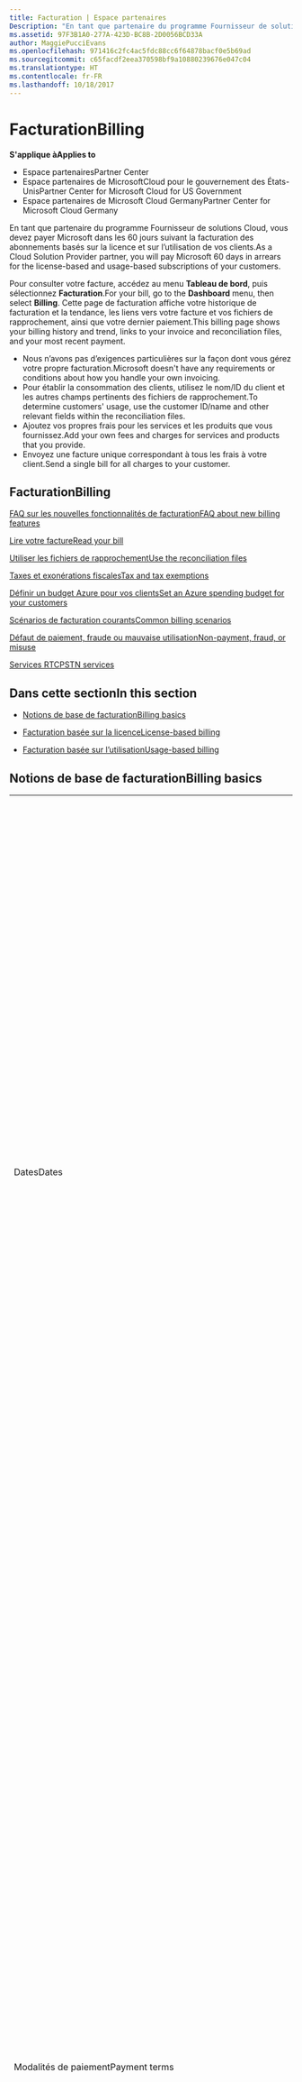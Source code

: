 ```yaml
---
title: Facturation | Espace partenaires
Description: "En tant que partenaire du programme Fournisseur de solutions Cloud, vous devez payer Microsoft dans les 60 jours suivant la facturation des abonnements basés sur la licence et sur l’utilisation de vos clients."
ms.assetid: 97F3B1A0-277A-423D-BC8B-2D0056BCD33A
author: MaggiePucciEvans
ms.openlocfilehash: 971416c2fc4ac5fdc88cc6f64878bacf0e5b69ad
ms.sourcegitcommit: c65facdf2eea370598bf9a10880239676e047c04
ms.translationtype: HT
ms.contentlocale: fr-FR
ms.lasthandoff: 10/18/2017
---
```

# <a name="billing"></a><span data-ttu-id="13547-103">Facturation</span><span class="sxs-lookup"><span data-stu-id="13547-103">Billing</span></span>

**<span data-ttu-id="13547-104">S'applique à</span><span class="sxs-lookup"><span data-stu-id="13547-104">Applies to</span></span>**

-  <span data-ttu-id="13547-105">Espace partenaires</span><span class="sxs-lookup"><span data-stu-id="13547-105">Partner Center</span></span>
-  <span data-ttu-id="13547-106">Espace partenaires de MicrosoftCloud pour le gouvernement des États-Unis</span><span class="sxs-lookup"><span data-stu-id="13547-106">Partner Center for Microsoft Cloud for US Government</span></span>
-  <span data-ttu-id="13547-107">Espace partenaires de Microsoft Cloud Germany</span><span class="sxs-lookup"><span data-stu-id="13547-107">Partner Center for Microsoft Cloud Germany</span></span>

<span data-ttu-id="13547-108">En tant que partenaire du programme Fournisseur de solutions Cloud, vous devez payer Microsoft dans les 60 jours suivant la facturation des abonnements basés sur la licence et sur l’utilisation de vos clients.</span><span class="sxs-lookup"><span data-stu-id="13547-108">As a Cloud Solution Provider partner, you will pay Microsoft 60 days in arrears for the license-based and usage-based subscriptions of your customers.</span></span>

<span data-ttu-id="13547-109">Pour consulter votre facture, accédez au menu **Tableau de bord**, puis sélectionnez **Facturation**.</span><span class="sxs-lookup"><span data-stu-id="13547-109">For your bill, go to the **Dashboard** menu, then select **Billing**.</span></span> <span data-ttu-id="13547-110">Cette page de facturation affiche votre historique de facturation et la tendance, les liens vers votre facture et vos fichiers de rapprochement, ainsi que votre dernier paiement.</span><span class="sxs-lookup"><span data-stu-id="13547-110">This billing page shows your billing history and trend, links to your invoice and reconciliation files, and your most recent payment.</span></span>

-   <span data-ttu-id="13547-111">Nous n’avons pas d’exigences particulières sur la façon dont vous gérez votre propre facturation.</span><span class="sxs-lookup"><span data-stu-id="13547-111">Microsoft doesn't have any requirements or conditions about how you handle your own invoicing.</span></span>
-   <span data-ttu-id="13547-112">Pour établir la consommation des clients, utilisez le nom/ID du client et les autres champs pertinents des fichiers de rapprochement.</span><span class="sxs-lookup"><span data-stu-id="13547-112">To determine customers' usage, use the customer ID/name and other relevant fields within the reconciliation files.</span></span>
-   <span data-ttu-id="13547-113">Ajoutez vos propres frais pour les services et les produits que vous fournissez.</span><span class="sxs-lookup"><span data-stu-id="13547-113">Add your own fees and charges for services and products that you provide.</span></span>
-   <span data-ttu-id="13547-114">Envoyez une facture unique correspondant à tous les frais à votre client.</span><span class="sxs-lookup"><span data-stu-id="13547-114">Send a single bill for all charges to your customer.</span></span>

## <a name="billing"></a><span data-ttu-id="13547-115">Facturation</span><span class="sxs-lookup"><span data-stu-id="13547-115">Billing</span></span>

[<span data-ttu-id="13547-116">FAQ sur les nouvelles fonctionnalités de facturation</span><span class="sxs-lookup"><span data-stu-id="13547-116">FAQ about new billing features</span></span>](faq-about-new-billing-features.md)

[<span data-ttu-id="13547-117">Lire votre facture</span><span class="sxs-lookup"><span data-stu-id="13547-117">Read your bill</span></span>](read-your-bill.md)

[<span data-ttu-id="13547-118">Utiliser les fichiers de rapprochement</span><span class="sxs-lookup"><span data-stu-id="13547-118">Use the reconciliation files</span></span>](use-the-reconciliation-files.md)

[<span data-ttu-id="13547-119">Taxes et exonérations fiscales</span><span class="sxs-lookup"><span data-stu-id="13547-119">Tax and tax exemptions</span></span>](tax-and-tax-exemptions.md)

[<span data-ttu-id="13547-120">Définir un budget Azure pour vos clients</span><span class="sxs-lookup"><span data-stu-id="13547-120">Set an Azure spending budget for your customers</span></span>](set-an-azure-spending-budget-for-your-customers.md)

[<span data-ttu-id="13547-121">Scénarios de facturation courants</span><span class="sxs-lookup"><span data-stu-id="13547-121">Common billing scenarios</span></span>](common-billing-scenarios.md)

[<span data-ttu-id="13547-122">Défaut de paiement, fraude ou mauvaise utilisation</span><span class="sxs-lookup"><span data-stu-id="13547-122">Non-payment, fraud, or misuse</span></span>](non-payment--fraud--or-misuse.md)

[<span data-ttu-id="13547-123">Services RTC</span><span class="sxs-lookup"><span data-stu-id="13547-123">PSTN services</span></span>](o365-e5-in-csp-advisory.md)

## <a name="in-this-section"></a><span data-ttu-id="13547-124">Dans cette section</span><span class="sxs-lookup"><span data-stu-id="13547-124">In this section</span></span>


-   [<span data-ttu-id="13547-125">Notions de base de facturation</span><span class="sxs-lookup"><span data-stu-id="13547-125">Billing basics</span></span>](#billingbasics)

-   [<span data-ttu-id="13547-126">Facturation basée sur la licence</span><span class="sxs-lookup"><span data-stu-id="13547-126">License-based billing</span></span>](#licensebasedbilling)

-   [<span data-ttu-id="13547-127">Facturation basée sur l’utilisation</span><span class="sxs-lookup"><span data-stu-id="13547-127">Usage-based billing</span></span>](#usagebasedbilling)

## <span data-ttu-id="13547-128"><a href="" id="billingbasics"></a>Notions de base de facturation</span><span class="sxs-lookup"><span data-stu-id="13547-128"><a href="" id="billingbasics"></a>Billing basics</span></span>


<table>
<colgroup>
<col width="50%" />
<col width="50%" />
</colgroup>
<tbody>
<tr class="odd">
<td><span data-ttu-id="13547-129">Dates</span><span class="sxs-lookup"><span data-stu-id="13547-129">Dates</span></span></td>
<td><ul>
<li><span data-ttu-id="13547-130">Votre date de facturation mensuelle correspond au jour du mois que vous avez sélectionné lors de l’inscription.</span><span class="sxs-lookup"><span data-stu-id="13547-130">Your monthly billing date is the day of the month you selected during enrollment.</span></span> <span data-ttu-id="13547-131">Microsoft envoie un e-mail de confirmation qui indique votre date de facturation.</span><span class="sxs-lookup"><span data-stu-id="13547-131">Microsoft will send a confirmation email that includes your billing date.</span></span></li>
<li><span data-ttu-id="13547-132">Vous pouvez accéder aux listes de prix 1&nbsp;mois à l’avance, puisqu’elles sont mises à jour tous les mois.</span><span class="sxs-lookup"><span data-stu-id="13547-132">You can find price lists 1 month in advance, as they're updated monthly.</span></span> <span data-ttu-id="13547-133">Les prix basés sur les licences sont garantis pendant la durée de l’abonnement, généralement 12 mois à compter de la date d’achat.</span><span class="sxs-lookup"><span data-stu-id="13547-133">License-based prices are guaranteed for the term of the subscription, usually 12 months from the purchase date.</span></span> <span data-ttu-id="13547-134">Les prix basés sur l’utilisation peuvent changer sur une base mensuelle.</span><span class="sxs-lookup"><span data-stu-id="13547-134">Usage-based prices can change on a monthly basis.</span></span> <span data-ttu-id="13547-135">Nous vous informerons 30 jours à l’avance de toute modification du prix par le biais de la publication de notre liste de prix du partenaire.</span><span class="sxs-lookup"><span data-stu-id="13547-135">We will provide 30 days’ notice for any price change through the publication of our Partner Price List.</span></span></li>
</ul></td>
</tr>
<tr class="even">
<td><span data-ttu-id="13547-136">Modalités de paiement</span><span class="sxs-lookup"><span data-stu-id="13547-136">Payment terms</span></span></td>
<td><ul>
<li><span data-ttu-id="13547-137">Modalités de paiement - 60&nbsp;jours net</span><span class="sxs-lookup"><span data-stu-id="13547-137">Payment terms - net 60 days.</span></span></li>
<li><span data-ttu-id="13547-138">Les paiements doivent être effectués à la date d’échéance de la facture (60&nbsp;jours après la date de la facturation), faute de quoi le compte sera en souffrance.</span><span class="sxs-lookup"><span data-stu-id="13547-138">Payments must be made by the invoice due date (60 days after the billing date), or the account will be delinquent.</span></span></li>
<li><span data-ttu-id="13547-139">Les comptes en souffrance sont passibles de suspension et/ou résiliation du programme Fournisseur de solutions Cloud.</span><span class="sxs-lookup"><span data-stu-id="13547-139">Delinquent accounts are subject to suspension and/or termination from the Cloud Solution Provider program.</span></span> <span data-ttu-id="13547-140">Les comptes suspendus ne peuvent pas créer de client ou de commande, demander une relation de revendeur, augmenter ou diminuer le nombre d’abonnements, commander des abonnements à des composants additionnels, ni convertir ou changer un abonnement. Ils sont limités à la gestion des clients, des abonnements et des ressources existants jusqu’à ce qu’ils soient de nouveau à jour.</span><span class="sxs-lookup"><span data-stu-id="13547-140">Suspended accounts can't create a new customer or order, request a reseller relationship, increase or decrease quantities of subscriptions, order add-on subscriptions, convert or transition a subscription and will be limited to managing existing customers, subscriptions and resources until the account is brought current.</span></span> <span data-ttu-id="13547-141">Les partenaires peuvent regagner l’intégralité des fonctionnalités de leurs comptes suspendus lorsqu’ils règlent leurs factures en retard de paiement.</span><span class="sxs-lookup"><span data-stu-id="13547-141">Partners can regain full functionality of their suspended accounts when they pay their outstanding bills.</span></span></li>
</ul></td>
</tr>
<tr class="odd">
<td><span data-ttu-id="13547-142">Règles de facturation</span><span class="sxs-lookup"><span data-stu-id="13547-142">Billing rules</span></span></td>
<td><ul>
<li><span data-ttu-id="13547-143">Vous recevez une facture chaque mois pour le programme Fournisseur de solutions Cloud.</span><span class="sxs-lookup"><span data-stu-id="13547-143">You will receive one invoice each month for the CSP program.</span></span></li>
<li><span data-ttu-id="13547-144">Les abonnements basés sur les licences sont facturés en fonction des licences achetées, et non des licences utilisées.</span><span class="sxs-lookup"><span data-stu-id="13547-144">License-based subscriptions are billed based on licenses purchased, not licenses used.</span></span></li>
<li><span data-ttu-id="13547-145">Les abonnements Azure (basés sur l’utilisation) sont facturés en fonction de barèmes basés sur la consommation.</span><span class="sxs-lookup"><span data-stu-id="13547-145">Azure (usage-based subscriptions) are billed according to metered rates, based on consumption.</span></span></li>
<li><span data-ttu-id="13547-146">Les prix sont garantis pour la durée de l’abonnement.</span><span class="sxs-lookup"><span data-stu-id="13547-146">Price is guaranteed through the term of the subscription.</span></span> <span data-ttu-id="13547-147">Les prix peuvent changer lors du renouvellement de l’abonnement.</span><span class="sxs-lookup"><span data-stu-id="13547-147">Prices may change at subscription renewal.</span></span></li>
</ul></td>
</tr>
<tr class="even">
<td><span data-ttu-id="13547-148">Disponibilité des factures</span><span class="sxs-lookup"><span data-stu-id="13547-148">Invoice availability</span></span></td>
<td><ul>
<li><span data-ttu-id="13547-149">Vous pouvez afficher et télécharger vos factures et vos fichiers de rapprochement à partir de la page Facturation de l’Espace partenaires.</span><span class="sxs-lookup"><span data-stu-id="13547-149">You can view and download your invoices and reconciliation files from the Billing page in the Partner Center.</span></span></li>
</ul></td>
</tr>
<tr class="odd">
<td><span data-ttu-id="13547-150">Ajustements/crédits/annulations</span><span class="sxs-lookup"><span data-stu-id="13547-150">Adjustments/Credits/Cancellations</span></span></td>
<td><ul>
<li><span data-ttu-id="13547-151">Les crédits ne sont pas autorisés pour les comptes test et le test des intégrations.</span><span class="sxs-lookup"><span data-stu-id="13547-151">Credits for test accounts and integration testing are not authorized.</span></span> <span data-ttu-id="13547-152">Pour éviter des frais d’abonnement ou des frais de résiliation anticipée lorsque vous effectuez le test, vous pouvez annuler l’abonnement lors de la « période gratuite ».</span><span class="sxs-lookup"><span data-stu-id="13547-152">To avoid subscription charges or early termination fee charges when you are performing testing, you can cancel the subscription during the “free period”.</span></span> <span data-ttu-id="13547-153">Tous les frais d’utilisation des services Azure vous incombent.</span><span class="sxs-lookup"><span data-stu-id="13547-153">All consumption usage charges for Azure services are your responsibility.</span></span></li>
<li><span data-ttu-id="13547-154">Vous verrez les ajustements et les crédits à terme échu sur votre prochaine facture une fois qu’ils auront été appliqués.</span><span class="sxs-lookup"><span data-stu-id="13547-154">You'll see adjustments and credits in arrears on your next billing invoice after the credit or adjustment is applied.</span></span></li>
</ul></td>
</tr>
<tr class="even">
<td><span data-ttu-id="13547-155">Taxe</span><span class="sxs-lookup"><span data-stu-id="13547-155">Tax</span></span></td>
<td><ul>
<li><span data-ttu-id="13547-156">Vous serez imposé en fonction de vos informations (et non de vos clients), car la relation de facturation s’établit entre vous et Microsoft.</span><span class="sxs-lookup"><span data-stu-id="13547-156">You will be taxed based on your details, (not your customers') as the billing relationship is between Microsoft and you.</span></span></li>
<li><span data-ttu-id="13547-157">Vous pouvez soumettre votre identifiant fiscal lors de l’activation ou via une demande de service.</span><span class="sxs-lookup"><span data-stu-id="13547-157">You can submit your tax ID during onboarding or via a service request.</span></span> <span data-ttu-id="13547-158">Les modifications seront prises en compte lors de votre prochain cycle de facturation.</span><span class="sxs-lookup"><span data-stu-id="13547-158">You'll see the changes reflected on your next billing cycle.</span></span></li>
<li><span data-ttu-id="13547-159">Pour la <strong>retenue à la source et l’exonération fiscale</strong>, vous devez envoyer la documentation fiscale via une demande de service.</span><span class="sxs-lookup"><span data-stu-id="13547-159">For <strong>withholding and sales tax exemption</strong>, you must submit tax documentation via a service request.</span></span> <span data-ttu-id="13547-160">Les modifications et les remboursements appropriés seront visibles dans votre prochain cycle de facturation.</span><span class="sxs-lookup"><span data-stu-id="13547-160">You'll see the changes and appropriate refunds on your next billing cycle.</span></span></li>
<li><span data-ttu-id="13547-161">Pour l’<strong>exonération de TVA</strong>, vous devez envoyer votre numéro de TVA (validé par Microsoft) via une demande de service.</span><span class="sxs-lookup"><span data-stu-id="13547-161">For <strong>value added tax (VAT) exemption</strong>, you must submit your VAT ID (validated by Microsoft) via a service request.</span></span> <span data-ttu-id="13547-162">Les modifications et les remboursements appropriés seront visibles dans votre prochain cycle de facturation.</span><span class="sxs-lookup"><span data-stu-id="13547-162">You'll see the changes and appropriate refunds on your next billing cycle.</span></span></li>
<li><span data-ttu-id="13547-163">Obtenez davantage d’informations fiscales auprès de votre bureau des impôts local ou de votre conseiller fiscal.</span><span class="sxs-lookup"><span data-stu-id="13547-163">Find further tax details from your local tax office or tax advisor.</span></span></li>
</ul></td>
</tr>
</tbody>
</table>

 

## <span data-ttu-id="13547-164"><a href="" id="licensebasedbilling"></a>Facturation basée sur la licence</span><span class="sxs-lookup"><span data-stu-id="13547-164"><a href="" id="licensebasedbilling"></a>License-based billing</span></span>


<table>
<colgroup>
<col width="50%" />
<col width="50%" />
</colgroup>
<tbody>
<tr class="odd">
<td><span data-ttu-id="13547-165">Programme incitatif (jusqu’à un mois gratuit)</span><span class="sxs-lookup"><span data-stu-id="13547-165">Up to one free month incentive</span></span></td>
<td><ul>
<li><span data-ttu-id="13547-166">Aucuns frais ne vous sont facturés pendant la période initiale, depuis la date de début de l’abonnement jusqu’à la date de votre prochaine facture consolidée (jusqu’à un mois entier), quel que soit le nombre de sièges.</span><span class="sxs-lookup"><span data-stu-id="13547-166">You are not billed for any charges during the initial period from the subscription start date to the date of your next consolidate bill (up to one full month), regardless of the seat count.</span></span></li>
<li><span data-ttu-id="13547-167">Cela simplifie le rapprochement des factures.</span><span class="sxs-lookup"><span data-stu-id="13547-167">This results in simpler billing reconciliation.</span></span></li>
<li><span data-ttu-id="13547-168">Tous les abonnements sont renouvelés et réglés automatiquement pour une période de 12 mois si l’abonnement n’est pas annulé conformément au contrat.</span><span class="sxs-lookup"><span data-stu-id="13547-168">All subscriptions auto-renew for a new 12 month period with 12 monthly advanced charges if the subscription is not cancelled in line with the appropriate agreements.</span></span></li>
<li><span data-ttu-id="13547-169">La période gratuite ne s’applique pas aux services basés sur l’utilisation.</span><span class="sxs-lookup"><span data-stu-id="13547-169">The free period does not apply to usage-based services.</span></span></li>
</ul></td>
</tr>
<tr class="even">
<td><span data-ttu-id="13547-170">Règles de facturation</span><span class="sxs-lookup"><span data-stu-id="13547-170">Billing rules</span></span></td>
<td><ul>
<li><span data-ttu-id="13547-171">Les abonnements sont annuels et automatiquement renouvelés.</span><span class="sxs-lookup"><span data-stu-id="13547-171">Subscriptions are annual and auto-renewed.</span></span></li>
<li><span data-ttu-id="13547-172">La facturation se décompose en 12&nbsp;paiements mensuels pour un abonnement annuel.</span><span class="sxs-lookup"><span data-stu-id="13547-172">Billing is in 12 monthly payments per annual subscription.</span></span></li>
<li><span data-ttu-id="13547-173">Les services basés sur les licences sont facturés de manière anticipée pour la prochaine période de facturation, en fonction du nombre de licences à la fin de la période de facturation précédente.</span><span class="sxs-lookup"><span data-stu-id="13547-173">You are billed in advance for the next billing period for license-based services, based on number of licenses at the end of the prior billing period.</span></span></li>
<li><span data-ttu-id="13547-174">Vous êtes facturé/crédité à terme échu pour toute modification du nombre de licences (calcul au prorata en fonction des jours de licences).</span><span class="sxs-lookup"><span data-stu-id="13547-174">You are billed/credited in arrears for any changes in the number of licenses(pro-rata calculation based on license-days).</span></span> <span data-ttu-id="13547-175">La formule suivante est utilisée pour le calcul au prorata: [ARRONDI((ARRONDI(Prix unitaire * Quantité / Prorata du nombre de jours du mois, 2) * Prorata du nombre de jours) / Quantité, 2) * Quantité]</span><span class="sxs-lookup"><span data-stu-id="13547-175">Pro-rata calculation uses the following formula: [ROUND((ROUND(Unit Price * Quantity / Number of days in pro-rated Month, 2) * Number of pro-rated days) / Quantity, 2) * Quantity]</span></span></li>
<li><span data-ttu-id="13547-176">Les paiements sont facturés pour les sièges vendus (pas pour les sièges approvisionnés).</span><span class="sxs-lookup"><span data-stu-id="13547-176">Payments are billed for seats sold (not seats provisioned).</span></span></li>
</ul></td>
</tr>
<tr class="odd">
<td><span data-ttu-id="13547-177">Ajustements/crédits/annulations</span><span class="sxs-lookup"><span data-stu-id="13547-177">Adjustments/Credits/Cancellations</span></span></td>
<td><ul>
<li><span data-ttu-id="13547-178">Les frais de résiliation anticipée ne s’appliquent pas pour l’instant à l’annulation des services basés sur les licences.</span><span class="sxs-lookup"><span data-stu-id="13547-178">Early termination fees are currently not charged for the cancellation of license-based services.</span></span></li>
<li><span data-ttu-id="13547-179">Les crédits d’annulation pour les services basés sur les licences sont calculés au prorata du nombre de jours non utilisés pour les annulations en milieu de cycle (ainsi que pour la réduction du nombre de licences, conformément à la formule ci-dessus).</span><span class="sxs-lookup"><span data-stu-id="13547-179">Cancellation credits for licensed based services are pro-rated for unused days for mid-cycle cancellations (as well as license decreases per the formula above).</span></span></li>
</ul></td>
</tr>
</tbody>
</table>

 

## <span data-ttu-id="13547-180"><a href="" id="usagebasedbilling"></a>Facturation basée sur l’utilisation</span><span class="sxs-lookup"><span data-stu-id="13547-180"><a href="" id="usagebasedbilling"></a>Usage-based billing</span></span>


<span data-ttu-id="13547-181">Azure fonctionne sur le modèle du paiement à l’utilisation, dans lequel vous êtes facturé uniquement pour les services Azure utilisés.</span><span class="sxs-lookup"><span data-stu-id="13547-181">Azure operates in the "pay as you go" model, in which you are only billed for Azure services used.</span></span>

<table>
<colgroup>
<col width="50%" />
<col width="50%" />
</colgroup>
<tbody>
<tr class="odd">
<td><span data-ttu-id="13547-182">Règles de facturation</span><span class="sxs-lookup"><span data-stu-id="13547-182">Billing rules</span></span></td>
<td><ul>
<li><span data-ttu-id="13547-183">La facturation est déclenchée à la date de début de l’abonnement.</span><span class="sxs-lookup"><span data-stu-id="13547-183">Billing starts on the subscription start date.</span></span> <span data-ttu-id="13547-184">Aucune «&nbsp;période gratuite&nbsp;» n’existe pour la facturation basée sur l’utilisation.</span><span class="sxs-lookup"><span data-stu-id="13547-184">There is no “free period” for usage-based billing.</span></span></li>
<li><span data-ttu-id="13547-185">Les abonnements sont au mois et renouvelés automatiquement en fonction des barèmes des nouveaux services.</span><span class="sxs-lookup"><span data-stu-id="13547-185">Subscriptions are month-to-month and auto-renew at the new metered service rates.</span></span> <span data-ttu-id="13547-186">La facturation basée sur l’utilisation est mensuelle, à terme échu.</span><span class="sxs-lookup"><span data-stu-id="13547-186">Billing is monthly in arrears, based on usage.</span></span></li>
<li><span data-ttu-id="13547-187">Les barèmes des services peuvent changer au cours du cycle de facturation.</span><span class="sxs-lookup"><span data-stu-id="13547-187">Metered service rates can change within the invoice cycle.</span></span>
<ul>
<li><span data-ttu-id="13547-188">Augmentation de prix&nbsp;: préavis de 30&nbsp;jours.</span><span class="sxs-lookup"><span data-stu-id="13547-188">Price increases: 30 days notice is provided.</span></span></li>
<li><span data-ttu-id="13547-189">Réduction de prix&nbsp;: jour d’application de la modification.</span><span class="sxs-lookup"><span data-stu-id="13547-189">Price decreases: reflected day of change.</span></span></li>
<li><span data-ttu-id="13547-190">Les abonnements existants utilisent le taux en vigueur au début du cycle de facturation.</span><span class="sxs-lookup"><span data-stu-id="13547-190">Existing subscriptions use the rate in effect at the beginning of the bill cycle.</span></span></li>
<li><span data-ttu-id="13547-191">Les nouveaux abonnements (créés au cours du cycle de facturation) utilisent le taux en vigueur à la date de création.</span><span class="sxs-lookup"><span data-stu-id="13547-191">New subscriptions (created within bill cycle) use the rate in effect at the create date.</span></span></li>
</ul></li>
</ul></td>
</tr>
<tr class="even">
<td><span data-ttu-id="13547-192">Ajustements/Crédits/Annulations</span><span class="sxs-lookup"><span data-stu-id="13547-192">Adjustments/Credits/Cancellations</span></span></td>
<td><ul>
<li><span data-ttu-id="13547-193">Vous verrez les paiements ajustés sur votre prochaine facture mensuelle.</span><span class="sxs-lookup"><span data-stu-id="13547-193">You'll see payments with adjustments on your next monthly billing invoice.</span></span></li>
<li><span data-ttu-id="13547-194">Aucun frais de résiliation anticipée n’est appliqué pour l’instant pour l’annulation de services basés sur l’utilisation.</span><span class="sxs-lookup"><span data-stu-id="13547-194">Early termination fees are currently not charged for the cancellation of usage-based services.</span></span></li>
<li><span data-ttu-id="13547-195">Vous verrez des crédits de tout type, y compris les crédits&nbsp;SLA, sur votre prochaine facture mensuelle.</span><span class="sxs-lookup"><span data-stu-id="13547-195">You'll see credits of any type, including SLA credits, on your next monthly billing invoice.</span></span></li>
</ul></td>
</tr>
</tbody>
</table>

